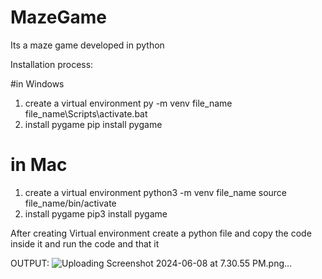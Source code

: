# MazeGame 

Its a maze game developed in python 

Installation process: 

#in Windows 

1. create a virtual environment
   py -m venv file_name
   file_name\Scripts\activate.bat
2. install pygame
   pip install pygame

# in Mac

1. create a virtual environment
   python3 -m venv file_name
   source file_name/bin/activate
2. install pygame
   pip3 install pygame

After creating Virtual environment create a python file and copy the code inside it and run the code and that it

OUTPUT: ![Uploading Screenshot 2024-06-08 at 7.30.55 PM.png…]()

